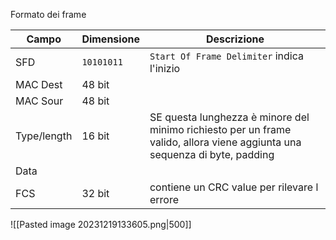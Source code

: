 Formato dei frame

| Campo            | Dimensione | Descrizione                                                                                                                |
| ---------------- | ---------- | -------------------------------------------------------------------------------------------------------------------------- |
| SFD              | `10101011`   | `Start Of Frame Delimiter` indica l'inizio                                                                                   |
| MAC Dest | 48 bit     |                                                                                                                            |
| MAC Sour     | 48 bit     |                                                                                                                            |
| Type/length      | 16 bit     | SE questa lunghezza è minore del minimo richiesto per un frame valido, allora viene aggiunta una sequenza di byte, padding |
| Data             |            |                                                                                                                            |
| FCS              | 32 bit     | contiene un CRC value per rilevare l errore                                                                                |


![[Pasted image 20231219133605.png|500]]
